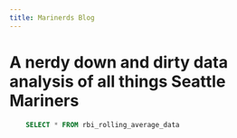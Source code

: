 ```yaml
---
title: Marinerds Blog
---
```


# A nerdy down and dirty data analysis of all things Seattle Mariners


 

<Dropdown
    data={team_batting_data_columns} 
    name=name_of_dropdown
    value=column_name
/>


 <BarChart 
    data={selected_team_batting_data} 
    x=Team 
    y=column_name
/>


```sql rbi_rolling_avg
    SELECT * FROM rbi_rolling_average_data
```

<LineChart 
    data={rbi_rolling_avg}  
    x=Date
    y=rbi_rolling_avg
    title='RBI Rolling Average'
/>